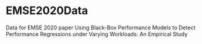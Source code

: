 # EMSE2020Data
Data for EMSE 2020 paper Using Black-Box Performance Models to Detect Performance Regressions under Varying Workloads: An Empirical Study
